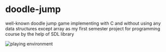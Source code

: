 # doodle-jump
well-known doodle jump game implementing with C and without using any data structures except array as my first semester project for programming course by the help of SDL library

![playing environment](https://github.com/mohamadreza99/doodle-jump/blob/main/videos/doodle.gif)
